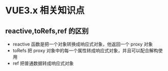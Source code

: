 # VUE3.x 相关知识点

## reactive,toRefs,ref 的区别

- reactive 函数是把一个对象转换成响应式对象，他返回一个 proxy 对象
- toRefs 把 proxy 对象中的每一个属性转成响应式对象，并且可以配合解构使用
- ref 把普通数据转成响应式对象
